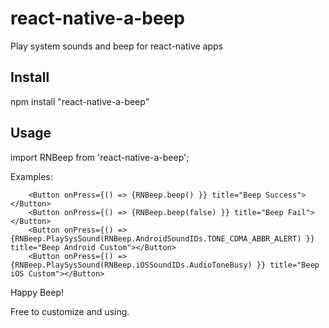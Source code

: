 # react-native-a-beep
Play system sounds and beep for react-native apps

## Install
npm install "react-native-a-beep"

## Usage
import RNBeep from 'react-native-a-beep';

Examples:

        <Button onPress={() => {RNBeep.beep() }} title="Beep Success"></Button>
        <Button onPress={() => {RNBeep.beep(false) }} title="Beep Fail"></Button>
        <Button onPress={() => {RNBeep.PlaySysSound(RNBeep.AndroidSoundIDs.TONE_CDMA_ABBR_ALERT) }} title="Beep Android Custom"></Button>
        <Button onPress={() => {RNBeep.PlaySysSound(RNBeep.iOSSoundIDs.AudioToneBusy) }} title="Beep iOS Custom"></Button>
        
Happy Beep!

Free to customize and using.

